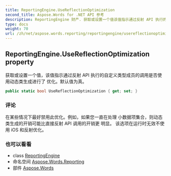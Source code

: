 ```yaml
---
title: ReportingEngine.UseReflectionOptimization
second_title: Aspose.Words for .NET API 参考
description: ReportingEngine 财产. 获取或设置一个值该值指示通过反射 API 执行的自定义类型成员的调用是否使用动态类生成进行了 优化默认值为真
type: docs
weight: 70
url: /zh/net/aspose.words.reporting/reportingengine/usereflectionoptimization/
---
```

## ReportingEngine.UseReflectionOptimization property

获取或设置一个值，该值指示通过反射 API 执行的自定义类型成员的调用是否使用动态类生成进行了 优化。默认值为真。

```csharp
public static bool UseReflectionOptimization { get; set; }
```

### 评论

在某些情况下最好禁用此优化。例如，如果您一直在处理 小数据项集合，则动态类生成的开销可能比直接反射 API 调用的开销更 明显。 该选项在运行时无效不使用 iOS 和反射优化。

### 也可以看看

* class [ReportingEngine](../)
* 命名空间 [Aspose.Words.Reporting](../../reportingengine/)
* 部件 [Aspose.Words](../../../)


